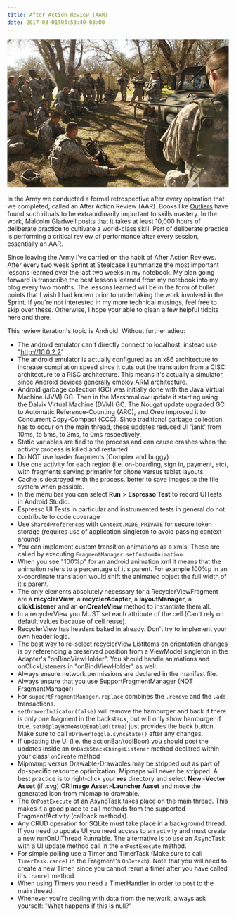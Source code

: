 ```yaml
---
title: After Action Review (AAR)
date: 2017-03-01T04:53:40-08:00
---
```

![After Action Review](/assets/images/aar.jpg)

In the Army we conducted a formal retrospective after every operation that we completed, called an After Action Review (AAR).   Books like <u>Outliers</u> have found such rituals to be extraordinarily important to skills mastery.  In the work, Malcolm Gladwell posits that it takes at least 10,000 hours of deliberate practice to cultivate a world-class skill.  Part of deliberate practice is performing a critical review of performance after every session, essentially an AAR.

 Since leaving the Army I've carried on the habit of After Action Reviews. After every two week Sprint at Steelcase I summarize the most important lessons learned over the last two weeks in my notebook.  My plan going forward is transcribe the best lessons learned from my notebook into my blog every two months. The lessons learned will be in the form of bullet points that I wish I had known prior to undertaking the work involved in the Sprint.  If you're not interested in my more technical musings, feel free to skip over these.  Otherwise, I hope your able to glean a few helpful tidbits here and there.  

This review iteration's topic is Android.  Without further adieu: 

* The android emulator can't directly connect to localhost, instead use "http://10.0.2.2"
* The android emulator is actually configured as an x86 architecture to increase compilation speed since it cuts out the translation from a CISC architecture to a RISC architecture.  This means it's actually a simulator, since Android devices generally employ ARM architecture.
* Android garbage collection (GC)  was initially done with the Java Virtual Machine (JVM) GC.  Then in the Marshmallow update it starting using the Dalvik Virtual Machine (DVM) GC.  The Nougat update upgraded GC to Automatic Reference-Counting (ARC), and Oreo improved it to Concurrent Copy-Compact (CCC).  Since traditional garbage collection has to occur on the main thread, these updates reduced UI 'jank' from 10ms, to 5ms, to 3ms, to 0ms respectively.
* Static variables are tied to the process and can cause crashes when the activity process is killed and restarted
* Do NOT use loader fragments (Complex and buggy)
* Use one activity for each region (i.e. on-boarding, sign in, payment, etc), with fragments serving primarily for phone versus tablet layouts.
* Cache is destroyed with the process, better to save images to the file system when possible.
* In the menu bar you can select **Run** > **Espresso Test** to record UITests in Android Studio.
* Espresso UI Tests in particular and instrumented tests in general do not contribute to code coverage
* Use `SharedPreferences` with `Context.MODE_PRIVATE` for secure token storage (requires use of application singleton to avoid passing context around)
* You can implement custom transition animations as a xmls.  These are called by executing `FragmentManager.setCustomAnimation`.
* When you see "100%p" for an android animation xml it means that the animation refers to a percentage of it's parent.  For example 100%p in an x-coordinate translation would shift the animated object the full width of it's parent.
* The only elements absolutely necessary for a RecyclerViewFragment are a **recyclerView**, a **recyclerAdapter**, a **layoutManager**, a **clickListener** and an **onCreateView** method to instantiate them all.
* In a recyclerView you MUST set each attribute of the cell (Can't rely on default values because of cell reuse).
* RecyclerView has headers baked in already.  Don't try to implement your own header logic.
* The best way to re-select recyclerView ListItems on orientation changes is by referencing a preserved position from a ViewModel singleton in the Adapter's "onBindViewHolder".  You should handle animations and onClickListeners in "onBindViewHolder" as well.
* Always ensure network permissions are declared in the manifest file.
* Always ensure that you use SupportFragmentManager (NOT FragmentManager)
* For `supportFragmentManager.replace` combines the `.remove` and the `.add` transactions.
* `setDrawerIndicator(false)` will remove the hamburger and back if there is only one fragment in the backstack, but will only show hamburger if true. `setDiplayHomeAsUpEnabled(true)` just provides the back button.  Make sure to call `mDrawerToggle.syncState()` after any changes.
* If updating the UI (i.e. the actionBar/toolBoor) you should post the updates inside an `OnBackStackChangeListener` method declared within your class' `onCreate` method
* Mipmamp versus Drawable-Drawables may be stripped out as part of dp-specific resource optimization. Mipmaps will never be stripped. A best practice is to right-click your **res** directory and select **New**>**Vector Asset** (if .svg) OR **Image Asset**>**Launcher Asset** and move the generated icon from mipmap to drawable.
* The `OnPostExecute` of an AsyncTask takes place on the main thread.  This makes it a good place to call methods from the supported Fragment/Activity
 (callback methods).
* Any CRUD operation for SQLite must take place in a background thread. If you need to update UI you need access to an activity and must create a new runOnUiThread Runnable.  The alternative is to use an AsyncTask with a UI update method call in the `onPostExecute` method.
* For simple polling use a Timer and TimerTask (Make sure to call `TimerTask.cancel` in the Fragment's `OnDetach`).  Note that you will need to create a new Timer, since you cannot rerun a timer after you have called it's `.cancel` method.
* When using Timers you need a TimerHandler in order to post to the main thread.
* Whenever you're dealing with data from the network, always ask yourself: "What happens if this is null?"
